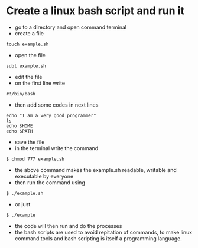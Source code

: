 # Create a linux bash script and run it

- go to a directory and open command terminal
- create a file
```
touch example.sh
```
- open the file
```
subl example.sh
```

- edit the file
- on the first line write
```
#!/bin/bash
```

- then add some codes in next lines
```
echo "I am a very good programmer"
ls
echo $HOME
echo $PATH
```
- save the file
- in the terminal write the command
```
$ chmod 777 example.sh
```
- the above command makes the example.sh readable, writable and executable by everyone
- then run the command using
```
$ ./example.sh
``` 
- or just

```
$ ./example
```

- the code will then run and do the processes
- the bash scripts are used to avoid repitation of commands, to make linux command tools and bash scripting is itself a programming language.